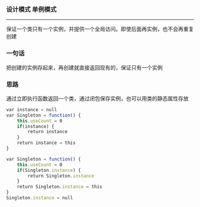 ### 设计模式 单例模式
***
保证一个类只有一个实例，并提供一个全局访问。即使后面再实例，也不会再重复创建

### 一句话
把创建的实例存起来，再创建就直接返回现有的，保证只有一个实例

### 思路
通过立即执行函数返回一个类，通过闭包保存实例，也可以用类的静态属性存放
```js
var instance = null
var Singleton = function() {
    this.useCount = 0
    if(instance) {
        return instance
    }
    return instance = this
}
```
```js
var Singleton = function() {
    this.useCount = 0
    if(Singleton.instance) {
        return Singleton.instance
    }
    return Singleton.instance = this
}
Singleton.instance = null
```